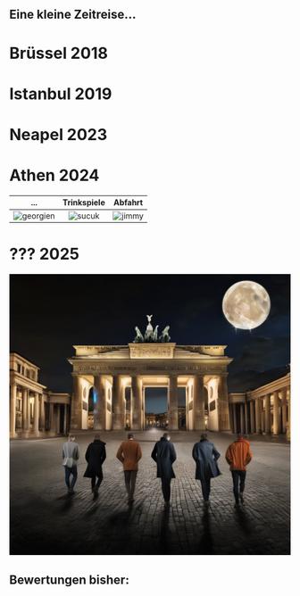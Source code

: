 ## Eine kleine Zeitreise...

# Brüssel 2018

# Istanbul 2019

# Neapel 2023

# Athen 2024

... | Trinkspiele | Abfahrt
:---: | :---: | :---:
<img src="https://user-images.githubusercontent.com/92885309/138167119-633162c7-12a6-4645-b778-e567305ad2c6.jpg" alt="georgien" width=300px/> | <img src="https://user-images.githubusercontent.com/92885309/138550482-07d95b21-acab-4371-acce-506c6dd3e7ac.JPG" alt="sucuk" width=300px/> | <img src="https://user-images.githubusercontent.com/92885309/138432596-22b7e279-dceb-4157-9ed5-0195b1c28849.jpg" alt="jimmy" width=300px/>

# ??? 2025

![Big72025_Teaser](./big6_dalle.png)

## Bewertungen bisher:

